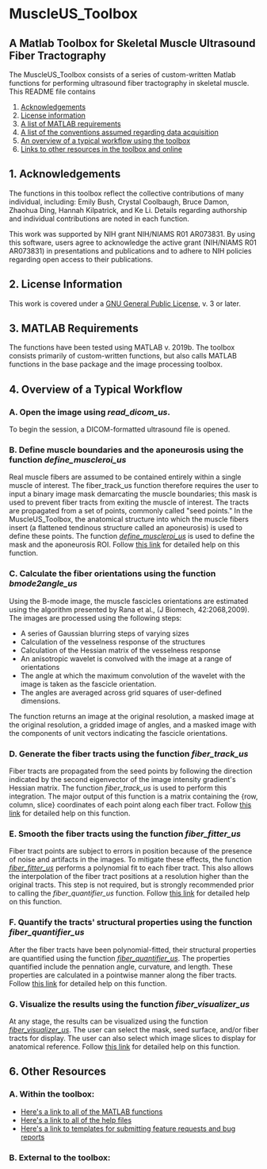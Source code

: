 # MuscleUS_Toolbox
## A Matlab Toolbox for Skeletal Muscle Ultrasound Fiber Tractography 

The MuscleUS_Toolbox consists of a series of custom-written Matlab functions for performing ultrasound fiber tractography in skeletal muscle. This README file contains
  1) [Acknowledgements](https://github.com/bdamon/MuscleUS_Toolbox/blob/master/README.md#1-acknowledgements)
  2) [License information](https://github.com/bdamon/MuscleUS_Toolbox/blob/master/README.md#2-license-information)
  3) [A list of MATLAB requirements](https://github.com/bdamon/MuscleUS_Toolbox/blob/master/README.md#3-matlab-requirements)
  4) [A list of the conventions assumed regarding data acquisition](https://github.com/bdamon/MuscleUS_Toolbox/blob/master/README.md#4-data-acquisition-conventions-assumed)
  5) [An overview of a typical workflow using the toolbox](https://github.com/bdamon/MuscleUS_Toolbox/blob/master/README.md#5-overview-of-a-typical-workflow)
  6) [Links to other resources in the toolbox and online](https://github.com/bdamon/MuscleUS_Toolbox/blob/master/README.md#6-other-resources)

## 1. Acknowledgements
The functions in this toolbox reflect the collective contributions of many individual, including: Emily Bush, Crystal Coolbaugh, Bruce Damon, Zhaohua Ding, Hannah Kilpatrick, and Ke Li. Details regarding authorship and individual contributions are noted in each function.

This work was supported by NIH grant NIH/NIAMS R01 AR073831. By using this software, users agree to acknowledge the active grant (NIH/NIAMS R01 AR073831) in presentations and publications and to adhere to NIH policies regarding open access to their publications. 

## 2. License Information
This work is covered under a [GNU General Public License](https://github.com/bdamon/MuscleUS_Toolbox/blob/master/LICENSE.md), v. 3 or later.

## 3. MATLAB Requirements
The functions have been tested using MATLAB v. 2019b.  The toolbox consists primarily of custom-written functions, but also calls MATLAB functions in the base package and the image processing toolbox.

## 4. Overview of a Typical Workflow
### A. Open the image using <i>read_dicom_us</i>.
To begin the session, a DICOM-formatted ultrasound file is opened.

### B. Define muscle boundaries and the aponeurosis using the function <i>define_muscleroi_us</i>
Real muscle fibers are assumed to be contained entirely within a single muscle of interest. The fiber_track_us function therefore requires the user to input a binary image mask demarcating the muscle boundaries; this mask is used to prevent fiber tracts from exiting the muscle of interest. The tracts are propagated from a set of points, commonly called "seed points." In the MuscleUS_Toolbox, the anatomical structure into which the muscle fibers insert (a flattened tendinous structure called an aponeurosis) is used to define these points. The function [<i>define_muscleroi_us</i>](https://github.com/bdamon/MuscleUS_Toolbox/blob/master/Matlab-Functions/define_muscleroi_us.m) is used to define the mask and the aponeurosis ROI. Follow [this link](https://github.com/bdamon/MuscleUS_Toolbox/blob/master/Help/Help-for-define_muscleroi_us.md) for detailed help on this function.

### C. Calculate the fiber orientations using the function <i>bmode2angle_us</i>
Using the B-mode image, the muscle fascicles orientations are estimated using the algorithm presented by Rana et al., (J Biomech, 42:2068,2009). The images are processed using the following steps: 
 * A series of Gaussian blurring steps of varying sizes  
 * Calculation of the vesselness response of the structures
 * Calculation of the Hessian matrix of the vesselness response 
 * An anisotropic wavelet is convolved with the image at a range of orientations
 * The angle at which the maximum convolution of the wavelet with the image is taken as the fascicle orientation.  
 * The angles are averaged across grid squares of user-defined dimensions.  

The function returns an image at the original resolution, a masked image at the original resolution, a gridded image of angles, and a masked image with the components of unit vectors indicating the fascicle orientations.

### D. Generate the fiber tracts using the function <i>fiber_track_us</i>
Fiber tracts are propagated from the seed points by following the direction indicated by the second eigenvector of the image intensity gradient's Hessian matrix. The function <i>fiber_track_us</i> is used to perform this integration. The major output of this function is a matrix containing the {row, column, slice} coordinates of each point along each fiber tract. Follow [this link](https://github.com/bdamon/MuscleUS_Toolbox/blob/master/Help/Help-for-fiber_track_us.md) for detailed help on this function.

### E. Smooth the fiber tracts using the function <i>fiber_fitter_us</i>
Fiber tract points are subject to errors in position because of the presence of noise and artifacts in the images. To mitigate these effects, the function [<i>fiber_fitter_us</i>](https://github.com/bdamon/MuscleUS_Toolbox/blob/master/Matlab-Functions/fiber_fitter.m) performs a polynomial fit to each fiber tract. This also allows the interpolation of the fiber tract positions at a resolution higher than the original tracts.  This step is not required, but is strongly recommended prior to calling the <i>fiber_quantifier_us</i> function. Follow [this link](https://github.com/bdamon/MuscleUS_Toolbox/blob/master/Help/Help-for-fiber_fitter_us.md) for detailed help on this function.

### F. Quantify the tracts' structural properties using the function <i>fiber_quantifier_us</i>
After the fiber tracts have been polynomial-fitted, their structural properties are quantified using the function [<i>fiber_quantifier_us</i>](https://github.com/bdamon/MuscleUS_Toolbox/blob/master/Matlab-Functions/fiber_quantifier_us.m).  The properties quantified include the pennation angle, curvature, and length. These properties are calculated in a pointwise manner along the fiber tracts. Follow [this link](https://github.com/bdamon/MuscleUS_Toolbox/blob/master/Help/Help-for-fiber_quantifier_us.md) for detailed help on this function.

### G. Visualize the results using the function <i>fiber_visualizer_us</i>
At any stage, the results can be visualized using the function [<i>fiber_visualizer_us</i>](https://github.com/bdamon/MuscleUS_Toolbox/blob/master/Matlab-Functions/fiber_visualizer_us.m). The user can select the mask, seed surface, and/or fiber tracts for display.  The user can also select which image slices to display for anatomical reference. Follow [this link](https://github.com/bdamon/MuscleUS_Toolbox/blob/master/Help/Help-for-fiber_visualizer_us.md) for detailed help on this function.

## 6. Other Resources
### A. Within the toolbox:
* [Here's a link to all of the MATLAB functions](https://github.com/bdamon/MuscleUS_Toolbox/tree/master/Matlab-Functions)
* [Here's a link to all of the help files](https://github.com/bdamon/MuscleUS_Toolbox/tree/master/Help)
* [Here's a link to templates for submitting feature requests and bug reports](https://github.com/bdamon/MuscleUS_Toolbox/tree/master/Issues)

### B. External to the toolbox:
